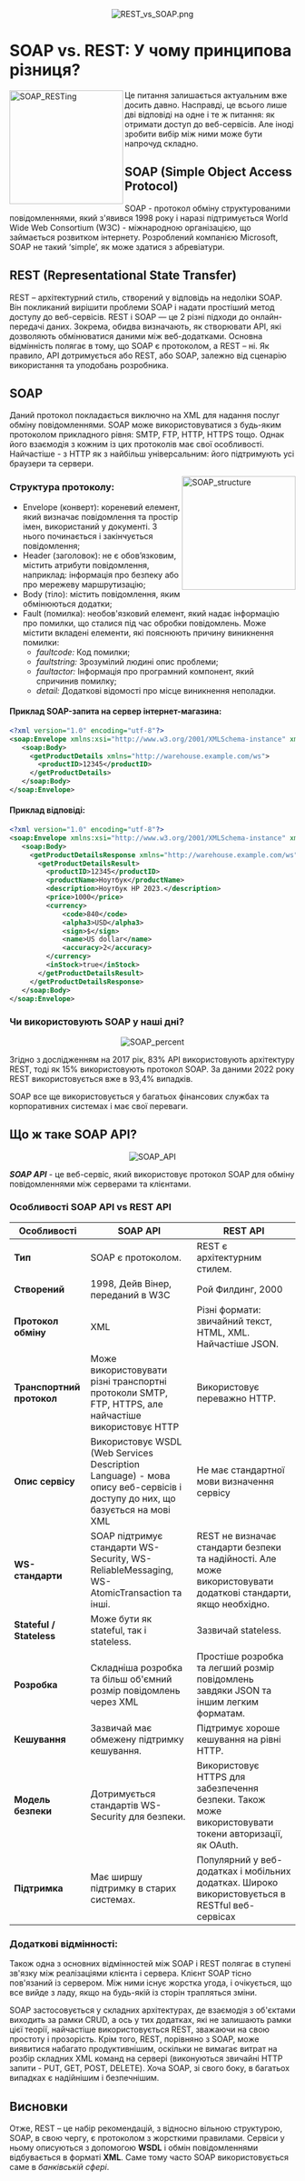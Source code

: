 <p align="center">
  <img src="./pictures/REST_vs_SOAP.png" alt="REST_vs_SOAP.png">
</p>

# SOAP vs. REST: У чому принципова різниця?
<img align="left" src="./pictures/SOAP_RESTing.png" alt="SOAP_RESTing" width="200"/>
Це питання залишається актуальним вже досить давно. Насправді, це всього лише дві відповіді на одне і те ж питання: як отримати доступ до веб-сервісів. Але іноді зробити вибір між ними може бути напрочуд складно.

## SOAP (Simple Object Access Protocol)

SOAP - протокол обміну структурованими повідомленнями, який з'явився 1998 року і наразі підтримується World Wide Web Consortium (W3C) - міжнародною організацією, що займається розвитком інтернету. Розроблений компанією Microsoft, SOAP не такий ‘simple’, як може здатися з абревіатури.

## REST (Representational State Transfer)

REST – архітектурний стиль, створений у відповідь на недоліки SOAP. Він покликаний вирішити проблеми SOAP і надати простіший метод доступу до веб-сервісів. REST і SOAP — це 2 різні підходи до онлайн-передачі даних. Зокрема, обидва визначають, як створювати API, які дозволяють обмінюватися даними між веб-додатками. Основна відмінність полягає в тому, що SOAP є протоколом, а REST – ні. Як правило, API дотримується або REST, або SOAP, залежно від сценарію використання та уподобань розробника.

## SOAP

Даний протокол покладається виключно на XML для надання послуг обміну повідомленнями. SOAP може використовуватися з будь-яким протоколом прикладного рівня: SMTP, FTP, HTTP, HTTPS тощо. Однак його взаємодія з кожним із цих протоколів має свої особливості. Найчастіше - з HTTP як з найбільш універсальним: його підтримують усі браузери та сервери. 

<img align="right" src="./pictures/SOAP_structure.png" alt="SOAP_structure" width="200"/>

### Структура протоколу:

- Envelope (конверт): кореневий елемент, який визначає повідомлення та простір імен, використаний у документі. З нього починається і закінчується повідомлення;
- Header (заголовок): не є обов’язковим, містить атрибути повідомлення, наприклад: інформація про безпеку або про мережеву маршрутизацію;
- Body (тіло): містить повідомлення, яким обмінюються додатки;
- Fault (помилка): необов'язковий елемент, який надає інформацію про помилки, що сталися під час обробки повідомлень. Може містити вкладені елементи, які пояснюють причину виникнення помилки:
  - *faultcode:* Код помилки;
  - *faultstring:* Зрозумілий людині опис проблеми;
  - *faultactor:* Інформація про програмний компонент, який спричинив помилку;
  - *detail:* Додаткові відомості про місце виникнення неполадки.

#### Приклад SOAP-запита на сервер інтернет-магазина:

```xml
<?xml version="1.0" encoding="utf-8"?>
<soap:Envelope xmlns:xsi="http://www.w3.org/2001/XMLSchema-instance" xmlns:xsd="http://www.w3.org/2001/XMLSchema" xmlns:soap="http://schemas.xmlsoap.org/soap/envelope/">
   <soap:Body>
     <getProductDetails xmlns="http://warehouse.example.com/ws">
       <productID>12345</productID>
     </getProductDetails>
   </soap:Body>
</soap:Envelope>
```

#### Приклад відповіді:
```xml
<?xml version="1.0" encoding="utf-8"?>
<soap:Envelope xmlns:xsi="http://www.w3.org/2001/XMLSchema-instance" xmlns:xsd="http://www.w3.org/2001/XMLSchema" xmlns:soap="http://schemas.xmlsoap.org/soap/envelope/">
   <soap:Body>
     <getProductDetailsResponse xmlns="http://warehouse.example.com/ws">
       <getProductDetailsResult>
         <productID>12345</productID>
         <productName>Ноутбук</productName>
         <description>Ноутбук HP 2023.</description>
         <price>1000</price>
         <currency>
             <code>840</code>
             <alpha3>USD</alpha3>
             <sign>$</sign>
             <name>US dollar</name>
             <accuracy>2</accuracy>
         </currency>
         <inStock>true</inStock>
       </getProductDetailsResult>
     </getProductDetailsResponse>
   </soap:Body>
</soap:Envelope>
```
### Чи використовують SOAP у наші дні?
<p align="center">
  <img src="./pictures/SOAP_percent.png" alt="SOAP_percent">
</p>
Згідно з дослідженням на 2017 рік, 83% API використовують архітектуру REST, тоді як 15% використовують протокол SOAP. За даними 2022 року REST використовується вже в 93,4% випадків.

SOAP все ще використовується у багатьох фінансових службах та корпоративних системах і має свої переваги.

## Що ж таке SOAP API?
<p align="center">
  <img src="./pictures/SOAP_API.png" alt="SOAP_API">
</p>

***SOAP API*** - це веб-сервіс, який використовує протокол SOAP для обміну повідомленнями між серверами та клієнтами.

### Особливості SOAP API vs REST API

|Особливості          | SOAP API                                            | REST API                                       |
|---------------------|-----------------------------------------------------|------------------------------------------------|
| **Тип**                | SOAP є протоколом.                                | REST є архітектурним стилем.                   |
| **Створений**           | 1998, Дейв Вінер, переданий в W3C                | Рой Филдинг, 2000                              |
| **Протокол обміну**     | XML                                               | Різні формати: звичайний текст, HTML, XML. Найчастіше JSON. |
| **Транспортний протокол**| Може використовувати різні транспортні протоколи SMTP, FTP, HTTPS, але найчастіше використовує HTTP | Використовує переважно HTTP. |
| **Опис сервісу**         | Використовує WSDL (Web Services Description Language) - мова опису веб-сервісів і доступу до них, що базується на мові XML | Не має стандартної мови визначення сервісу |
| **WS- стандарти**       | SOAP підтримує стандарти WS-Security, WS-ReliableMessaging, WS-AtomicTransaction та інші. | REST не визначає стандарти безпеки та надійності. Але може використовувати додаткові стандарти, якщо необхідно. |
| **Stateful / Stateless**  | Може бути як stateful, так і stateless.           | Зазвичай stateless.                            |
| **Розробка**             | Складніша розробка та більш об'ємний розмір повідомлень через XML | Простіше розробка та легший розмір повідомлень завдяки JSON та іншим легким форматам. |
| **Кешування**            | Зазвичай має обмежену підтримку кешування.       | Підтримує хороше кешування на рівні HTTP.    |
| **Модель безпеки**       | Дотримується стандартів WS-Security для безпеки. | Використовує HTTPS для забезпечення безпеки. Також може використовувати токени авторизації, як OAuth. |
| **Підтримка**            | Має ширшу підтримку в старих системах.           | Популярний у веб-додатках і мобільних додатках. Широко використовується в RESTful веб-сервісах |

### Додаткові відмінності:
Також одна з основних відмінностей між SOAP і REST полягає в ступені зв'язку між реалізаціями клієнта і сервера. Клієнт SOAP тісно пов'язаний із сервером. Між ними існує жорстка угода, і очікується, що все вийде з ладу, якщо на будь-якій із сторін трапляться зміни. 

SOAP застосовується у складних архітектурах, де взаємодія з об'єктами виходить за рамки CRUD, а ось у тих додатках, які не залишають рамки цієї теорії, найчастіше використовується REST, зважаючи на свою простоту і прозорість. Крім того, REST, порівняно з SOAP, може виявитися набагато продуктивнішим, оскільки не вимагає витрат на розбір складних XML команд на сервері (виконуються звичайні HTTP запити - PUT, GET, POST, DELETE). Хоча SOAP, зі свого боку, в багатьох випадках є надійнішим і безпечнішим.

## Висновки
Отже, REST – це набір рекомендацій, з відносно вільною структурою, SOAP, в свою чергу, є протоколом з жорсткими правилами. Сервіси у ньому описуються з допомогою **WSDL** і обмін повідомленнями відбувається в форматі **XML**. Саме тому часто SOAP використовується саме в *банківській сфері*.


